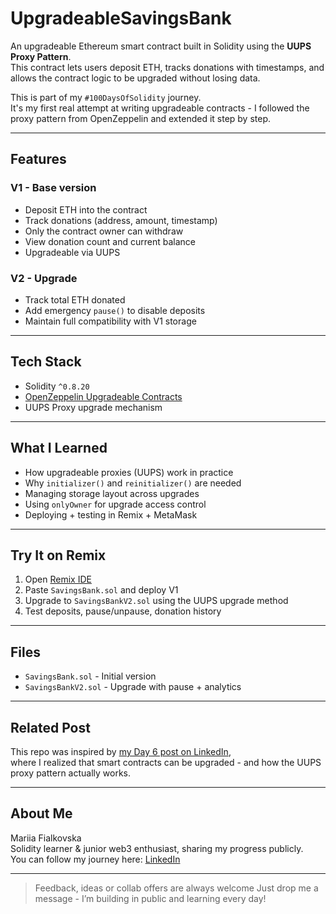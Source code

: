# UpgradeableSavingsBank

An upgradeable Ethereum smart contract built in Solidity using the **UUPS Proxy Pattern**.  
This contract lets users deposit ETH, tracks donations with timestamps, and allows the contract logic to be upgraded without losing data.

This is part of my `#100DaysOfSolidity` journey.  
It's my first real attempt at writing upgradeable contracts - I followed the proxy pattern from OpenZeppelin and extended it step by step.

---

## Features

### V1 - Base version
- Deposit ETH into the contract
- Track donations (address, amount, timestamp)
- Only the contract owner can withdraw
- View donation count and current balance
- Upgradeable via UUPS

### V2 - Upgrade
- Track total ETH donated
- Add emergency `pause()` to disable deposits
- Maintain full compatibility with V1 storage

---

## Tech Stack

- Solidity `^0.8.20`
- [OpenZeppelin Upgradeable Contracts](https://docs.openzeppelin.com/contracts/4.x/upgradeable)
- UUPS Proxy upgrade mechanism

---

## What I Learned

- How upgradeable proxies (UUPS) work in practice  
- Why `initializer()` and `reinitializer()` are needed  
- Managing storage layout across upgrades  
- Using `onlyOwner` for upgrade access control  
- Deploying + testing in Remix + MetaMask

---

## Try It on Remix

1. Open [Remix IDE](https://remix.ethereum.org/)
2. Paste `SavingsBank.sol` and deploy V1
3. Upgrade to `SavingsBankV2.sol` using the UUPS upgrade method
4. Test deposits, pause/unpause, donation history

---

## Files

- `SavingsBank.sol` - Initial version
- `SavingsBankV2.sol` - Upgrade with pause + analytics

---

## Related Post

This repo was inspired by [my Day 6 post on LinkedIn](https://www.linkedin.com/feed/update/urn:li:activity:7325624218895745024/),  
where I realized that smart contracts can be upgraded - and how the UUPS proxy pattern actually works.

---

## About Me

Mariia Fialkovska  
Solidity learner & junior web3 enthusiast, sharing my progress publicly.  
You can follow my journey here: [LinkedIn](https://www.linkedin.com/in/mariia-fialkovska-78857b234/)

---

> Feedback, ideas or collab offers are always welcome
> Just drop me a message - I’m building in public and learning every day!
